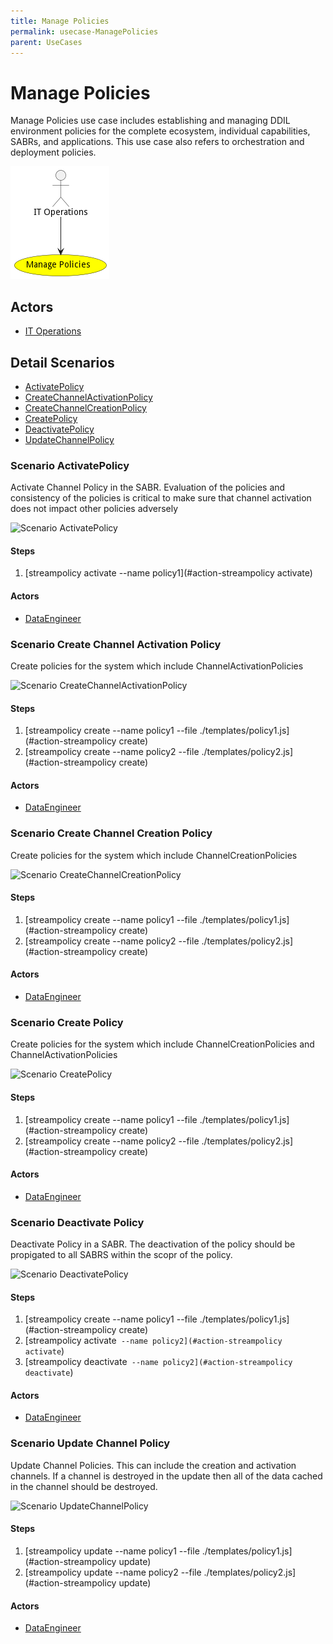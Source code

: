 ```yaml
---
title: Manage Policies
permalink: usecase-ManagePolicies
parent: UseCases
---
```

# Manage Policies

Manage Policies use case includes establishing and managing DDIL environment policies for the complete ecosystem, individual capabilities, SABRs, and applications. This use case also refers to orchestration and deployment policies.

![Activities Diagram](./Activities.png)

## Actors

* [IT Operations](actor-itops)











## Detail Scenarios

* [ActivatePolicy](#scenario-ActivatePolicy)
* [CreateChannelActivationPolicy](#scenario-CreateChannelActivationPolicy)
* [CreateChannelCreationPolicy](#scenario-CreateChannelCreationPolicy)
* [CreatePolicy](#scenario-CreatePolicy)
* [DeactivatePolicy](#scenario-DeactivatePolicy)
* [UpdateChannelPolicy](#scenario-UpdateChannelPolicy)



### Scenario ActivatePolicy

Activate Channel Policy in the SABR. Evaluation of the policies and consistency of the policies is critical to make sure that channel activation does not impact other policies adversely

![Scenario ActivatePolicy](./ActivatePolicy.png)

#### Steps
1. [streampolicy activate --name policy1](#action-streampolicy activate)

#### Actors

* [DataEngineer](actor-dataengineer)



### Scenario Create Channel Activation Policy

Create policies for the system which include ChannelActivationPolicies

![Scenario CreateChannelActivationPolicy](./CreateChannelActivationPolicy.png)

#### Steps
1. [streampolicy create --name policy1 --file ./templates/policy1.js](#action-streampolicy create)
1. [streampolicy create --name policy2 --file ./templates/policy2.js](#action-streampolicy create)

#### Actors

* [DataEngineer](actor-dataengineer)



### Scenario Create Channel Creation Policy

Create policies for the system which include ChannelCreationPolicies

![Scenario CreateChannelCreationPolicy](./CreateChannelCreationPolicy.png)

#### Steps
1. [streampolicy create --name policy1 --file ./templates/policy1.js](#action-streampolicy create)
1. [streampolicy create --name policy2 --file ./templates/policy2.js](#action-streampolicy create)

#### Actors

* [DataEngineer](actor-dataengineer)



### Scenario Create Policy

Create policies for the system which include ChannelCreationPolicies and ChannelActivationPolicies

![Scenario CreatePolicy](./CreatePolicy.png)

#### Steps
1. [streampolicy create --name policy1 --file ./templates/policy1.js](#action-streampolicy create)
1. [streampolicy create --name policy2 --file ./templates/policy2.js](#action-streampolicy create)

#### Actors

* [DataEngineer](actor-dataengineer)



### Scenario Deactivate Policy

Deactivate Policy in a SABR. The deactivation of the policy should be propigated to all SABRS within the scopr of the policy.

![Scenario DeactivatePolicy](./DeactivatePolicy.png)

#### Steps
1. [streampolicy create --name policy1 --file ./templates/policy1.js](#action-streampolicy create)
1. [streampolicy activate` --name policy2](#action-streampolicy activate`)
1. [streampolicy deactivate` --name policy2](#action-streampolicy deactivate`)

#### Actors

* [DataEngineer](actor-dataengineer)



### Scenario Update Channel Policy

Update Channel Policies. This can include the creation and activation channels. If a channel is destroyed in the update then all of the data cached in the channel should be destroyed.

![Scenario UpdateChannelPolicy](./UpdateChannelPolicy.png)

#### Steps
1. [streampolicy update --name policy1 --file ./templates/policy1.js](#action-streampolicy update)
1. [streampolicy update --name policy2 --file ./templates/policy2.js](#action-streampolicy update)

#### Actors

* [DataEngineer](actor-dataengineer)




